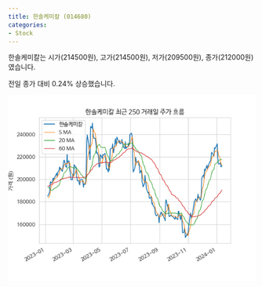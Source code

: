 ```yaml
---
title: 한솔케미칼 (014680)
categories:
- Stock
---
```


한솔케미칼는 시가(214500원), 고가(214500원), 저가(209500원), 종가(212000원)였습니다.

전일 종가 대비 0.24% 상승했습니다.

<!-- more -->

![014680](/assets/images/stock/014680.png)